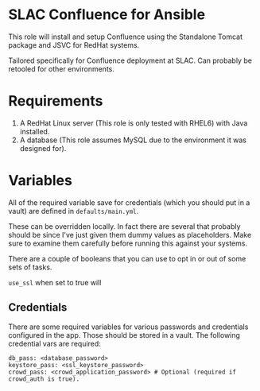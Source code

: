 # SLAC Confluence for Ansible

This role will install and setup Confluence using the Standalone Tomcat package and JSVC for RedHat systems. 

Tailored specifically for Confluence deployment at SLAC. Can probably be retooled for other environments.

# Requirements

1. A RedHat Linux server (This role is only tested with RHEL6) with Java installed.
2. A database (This role assumes MySQL due to the environment it was designed for).

# Variables

All of the required variable save for credentials (which you should put in a vault) are defined in `defaults/main.yml`.

These can be overridden locally. In fact there are several that probably should be since I've just given them dummy 
values as placeholders. Make sure to examine them carefully before running this against your systems. 

There are a couple of booleans that you can use to opt in or out of some sets of tasks. 

`use_ssl` when set to true will 
## Credentials

There are some required variables for various passwords and credentials configured in the app. Those should be stored
in a vault. The following credential vars are required:

    db_pass: <database_password>
    keystore_pass: <ssl_keystore_password>
    crowd_pass: <crowd_application_password> # Optional (required if crowd_auth is true).
    
    